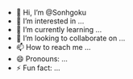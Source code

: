 - 👋 Hi, I’m @Sonhgoku
- 👀 I’m interested in ...
- 🌱 I’m currently learning ...
- 💞️ I’m looking to collaborate on ...
- 📫 How to reach me ...
- 😄 Pronouns: ...
- ⚡ Fun fact: ...

<!---
Sonhgoku/Sonhgoku is a ✨ special ✨ repository because its `README.md` (this file) appears on your GitHub profile.
You can click the Preview link to take a look at your changes.
--->
